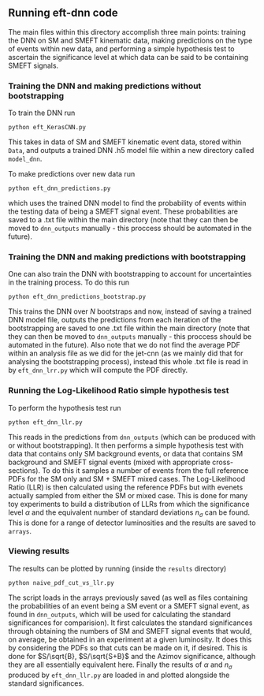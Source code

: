 ## Running eft-dnn code

The main files within this directory accomplish three main points: training the DNN on SM and SMEFT kinematic data, making predictions on the type of events within new data, and performing a simple hypothesis test to ascertain the significance level at which data can be said to be containing SMEFT signals. 

### Training the DNN and making predictions without bootstrapping

To train the DNN run 
```
python eft_KerasCNN.py
```
This takes in data of SM and SMEFT kinematic event data, stored within `Data`, and outputs a trained DNN .h5 model file within a new directory called `model_dnn`.

To make predictions over new data run
```
python eft_dnn_predictions.py
```
which uses the trained DNN model to find the probability of events within the testing data of being a SMEFT signal event. These probabilities are saved to a .txt file within the main directory (note that they can then be moved to `dnn_outputs` manually - this proccess should be automated in the future).

### Training the DNN and making predictions with bootstrapping

One can also train the DNN with bootstrapping to account for uncertainties in the training process. To do this run
```
python eft_dnn_predictions_bootstrap.py
```
This trains the DNN over $N$ bootstraps and now, instead of saving a trained DNN model file, outputs the predictions from each iteration of the bootstrapping are saved to one .txt file within the main directory (note that they can then be moved to `dnn_outputs` manually - this proccess should be automated in the future). Also note that we do not find the average PDF within an analysis file as we did for the jet-cnn (as we mainly did that for analysing the bootstrapping process), instead this whole .txt file is read in by `eft_dnn_lrr.py` which will compute the PDF directly.

### Running the Log-Likelihood Ratio simple hypothesis test

To perform the hypothesis test run
```
python eft_dnn_llr.py
```
This reads in the predictions from `dnn_outputs` (which can be produced with or without bootstrapping). It then performs a simple hypothesis test with data that contains only SM background events, or data that contains SM background and SMEFT signal events (mixed with appropriate cross-sections). To do this it samples a number of events from the full reference PDFs for the SM only and SM + SMEFT mixed cases. The Log-Likelihood Ratio (LLR) is then calculated using the reference PDFs but with evenets actually sampled from either the SM or mixed case. This is done for many toy experiments to build a distribution of LLRs from which the significance level $\alpha$ and the equivalent number of standard deviations $n_\sigma$ can be found. This is done for a range of detector luminosities and the results are saved to `arrays`.

### Viewing results

The results can be plotted by running (inside the `results` directory)
```
python naive_pdf_cut_vs_llr.py
```
The script loads in the arrays previously saved (as well as files containing the probabilities of an event being a SM event or a SMEFT signal event, as found in `dnn_outputs`, which will be used for calculating the standard significances for comparision). It first calculates the standard significances through obtaining the numbers of SM and SMEFT signal events that would, on average, be obtained in an experiment at a given luminosity. It does this by considering the PDFs so that cuts can be made on it, if desired. This is done for $S/\sqrt{B}, $S/\sqrt{S+B}$ and the Azimov significance, although they are all essentially equivalent here. Finally the results of $\alpha$ and $n_\sigma$ produced by `eft_dnn_llr.py` are loaded in and plotted alongside the standard significances.

